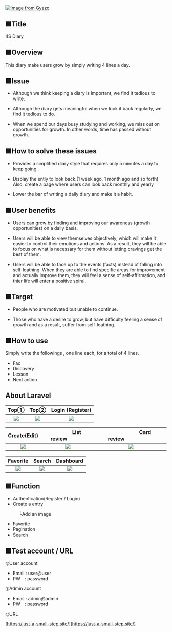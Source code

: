 

[![Image from Gyazo](https://i.gyazo.com/113eb946fe04df12ce86e9b1d4dd9d61.png)](https://gyazo.com/113eb946fe04df12ce86e9b1d4dd9d61)


## 

## ■Title

4S Diary

## ■Overview

This diary make users grow by simply writing 4 lines a day.

## ■Issue

- Although we think keeping a diary is important, we find it tedious to write.

- Although the diary gets meaningful when we look it back regularly, we find it tedious to do.

- When we spend our days busy studying and working, we miss out on opportunities for growth.
In other words, time has passed without growth.

## ■How to solve these issues

- Provides a simplified diary style that requires only 5 minutes a day to keep going.

- Display the ently to look back.(1 week ago, 1 month ago and so forth)
Also, create a page where users can look back monthly and yearly

- Lower the bar of writing a daily diary and make it a habit.

## ■User benefits

- Users can grow by finding and improving our awareness (growth opportunities) on a daily basis.

- Users will be able to view themselves objectively, which will make it easier to control their emotions and actions. As a result, they will be able to focus on what is necessary for them without letting cravings get the best of them.

- Users will be able to face up to the events (facts) instead of falling into self-loathing. When they are able to find specific areas for improvement and actually improve them, they will feel a sense of self-affirmation, and thier life will enter a positive spiral.

## ■Target

- People who are motivated but unable to continue.

- Those who have a desire to grow, but have difficulty feeling a sense of growth and as a result, suffer from self-loathing.

## ■How to use

Simply write the followings , one line each, for a total of 4 lines.

- Fac
- Discovery
- Lesson
- Next action


## About Laravel

| Top① | Top② | Login (Register) |
| :---: | :---: | :---: |
| <img src="https://i.gyazo.com/f9ff020d88541381f461adb2861e46d5.jpg"> |<img src="https://i.gyazo.com/60d6783937c03f590f568641feddbb3f.png"> | <img src="https://i.gyazo.com/6d6776ccabd547b708df3bb387612f12.jpg">|

| Create(Edit) |  &nbsp;&nbsp;&nbsp;&nbsp;&nbsp;&nbsp;&nbsp;&nbsp;&nbsp;&nbsp;&nbsp;&nbsp;&nbsp;List review&nbsp;&nbsp;&nbsp;&nbsp;&nbsp;&nbsp;&nbsp;&nbsp;&nbsp;&nbsp;&nbsp;&nbsp;&nbsp; |  &nbsp;&nbsp;&nbsp;&nbsp;&nbsp;&nbsp;&nbsp;&nbsp;&nbsp;&nbsp;&nbsp;&nbsp;&nbsp;&nbsp;&nbsp;&nbsp;&nbsp;&nbsp;&nbsp;&nbsp;&nbsp;Card review&nbsp;&nbsp;&nbsp;&nbsp;&nbsp;&nbsp;&nbsp;&nbsp;&nbsp;&nbsp;&nbsp;&nbsp;&nbsp;&nbsp;&nbsp;&nbsp;&nbsp;&nbsp;&nbsp;&nbsp;&nbsp; |
| :---: | :---: | :---: |
| <img src="https://i.gyazo.com/3dd7048938904d8218465a8c915df12e.png">|<img src="https://i.gyazo.com/2e8626118f59e3423c031c66ed83c82b.png"> | <img src="https://i.gyazo.com/e3ea8766455dfe32bc4fd57a53be12c6.jpg">|

| Favorite | Search | Dashboard |
| :---: | :---: | :---: |
| <img src="https://i.gyazo.com/42a5e2aefd9d258d140e77e08cdee99d.png"> |<img src="https://i.gyazo.com/364cb34acac871020a01dc1b64eea0cf.png"> | <img src="https://i.gyazo.com/2f309131365fd9f156777a643ebce337.png">|

## ■Function

- Authentication(Register / Login)
- Create a entry 

&emsp;&emsp;&emsp;└Add an image
- Favorite
- Pagination
- Search

## ■Test account / URL

◎User account

- Email : user@user
- PW&emsp;: password

◎Admin account

- Email : admin@admin
- PW&emsp;: password

◎URL

[https://just-a-small-step.site/](https://just-a-small-step.site/)
